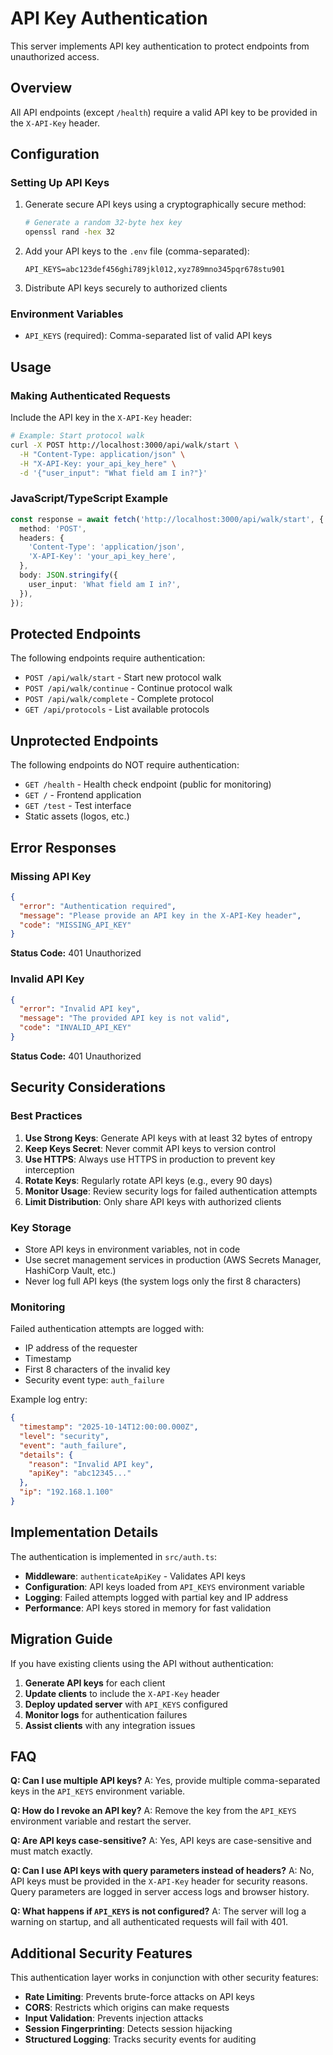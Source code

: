 # API Key Authentication

This server implements API key authentication to protect endpoints from unauthorized access.

## Overview

All API endpoints (except `/health`) require a valid API key to be provided in the `X-API-Key`
header.

## Configuration

### Setting Up API Keys

1. Generate secure API keys using a cryptographically secure method:

   ```bash
   # Generate a random 32-byte hex key
   openssl rand -hex 32
   ```

2. Add your API keys to the `.env` file (comma-separated):

   ```env
   API_KEYS=abc123def456ghi789jkl012,xyz789mno345pqr678stu901
   ```

3. Distribute API keys securely to authorized clients

### Environment Variables

- `API_KEYS` (required): Comma-separated list of valid API keys

## Usage

### Making Authenticated Requests

Include the API key in the `X-API-Key` header:

```bash
# Example: Start protocol walk
curl -X POST http://localhost:3000/api/walk/start \
  -H "Content-Type: application/json" \
  -H "X-API-Key: your_api_key_here" \
  -d '{"user_input": "What field am I in?"}'
```

### JavaScript/TypeScript Example

```typescript
const response = await fetch('http://localhost:3000/api/walk/start', {
  method: 'POST',
  headers: {
    'Content-Type': 'application/json',
    'X-API-Key': 'your_api_key_here',
  },
  body: JSON.stringify({
    user_input: 'What field am I in?',
  }),
});
```

## Protected Endpoints

The following endpoints require authentication:

- `POST /api/walk/start` - Start new protocol walk
- `POST /api/walk/continue` - Continue protocol walk
- `POST /api/walk/complete` - Complete protocol
- `GET /api/protocols` - List available protocols

## Unprotected Endpoints

The following endpoints do NOT require authentication:

- `GET /health` - Health check endpoint (public for monitoring)
- `GET /` - Frontend application
- `GET /test` - Test interface
- Static assets (logos, etc.)

## Error Responses

### Missing API Key

```json
{
  "error": "Authentication required",
  "message": "Please provide an API key in the X-API-Key header",
  "code": "MISSING_API_KEY"
}
```

**Status Code:** 401 Unauthorized

### Invalid API Key

```json
{
  "error": "Invalid API key",
  "message": "The provided API key is not valid",
  "code": "INVALID_API_KEY"
}
```

**Status Code:** 401 Unauthorized

## Security Considerations

### Best Practices

1. **Use Strong Keys**: Generate API keys with at least 32 bytes of entropy
2. **Keep Keys Secret**: Never commit API keys to version control
3. **Use HTTPS**: Always use HTTPS in production to prevent key interception
4. **Rotate Keys**: Regularly rotate API keys (e.g., every 90 days)
5. **Monitor Usage**: Review security logs for failed authentication attempts
6. **Limit Distribution**: Only share API keys with authorized clients

### Key Storage

- Store API keys in environment variables, not in code
- Use secret management services in production (AWS Secrets Manager, HashiCorp Vault, etc.)
- Never log full API keys (the system logs only the first 8 characters)

### Monitoring

Failed authentication attempts are logged with:

- IP address of the requester
- Timestamp
- First 8 characters of the invalid key
- Security event type: `auth_failure`

Example log entry:

```json
{
  "timestamp": "2025-10-14T12:00:00.000Z",
  "level": "security",
  "event": "auth_failure",
  "details": {
    "reason": "Invalid API key",
    "apiKey": "abc12345..."
  },
  "ip": "192.168.1.100"
}
```

## Implementation Details

The authentication is implemented in `src/auth.ts`:

- **Middleware**: `authenticateApiKey` - Validates API keys
- **Configuration**: API keys loaded from `API_KEYS` environment variable
- **Logging**: Failed attempts logged with partial key and IP address
- **Performance**: API keys stored in memory for fast validation

## Migration Guide

If you have existing clients using the API without authentication:

1. **Generate API keys** for each client
2. **Update clients** to include the `X-API-Key` header
3. **Deploy updated server** with `API_KEYS` configured
4. **Monitor logs** for authentication failures
5. **Assist clients** with any integration issues

## FAQ

**Q: Can I use multiple API keys?** A: Yes, provide multiple comma-separated keys in the `API_KEYS`
environment variable.

**Q: How do I revoke an API key?** A: Remove the key from the `API_KEYS` environment variable and
restart the server.

**Q: Are API keys case-sensitive?** A: Yes, API keys are case-sensitive and must match exactly.

**Q: Can I use API keys with query parameters instead of headers?** A: No, API keys must be provided
in the `X-API-Key` header for security reasons. Query parameters are logged in server access logs
and browser history.

**Q: What happens if `API_KEYS` is not configured?** A: The server will log a warning on startup,
and all authenticated requests will fail with 401.

## Additional Security Features

This authentication layer works in conjunction with other security features:

- **Rate Limiting**: Prevents brute-force attacks on API keys
- **CORS**: Restricts which origins can make requests
- **Input Validation**: Prevents injection attacks
- **Session Fingerprinting**: Detects session hijacking
- **Structured Logging**: Tracks security events for auditing

